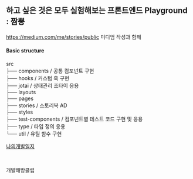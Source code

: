 ## 하고 싶은 것은 모두 실험해보는 프론트엔드 Playground : 짬뽕

https://medium.com/me/stories/public
미디엄 작성과 함께 

#### Basic structure

src<br />
├── components / 공통 컴포넌트 구현<br />
├── hooks / 커스텀 훅 구현<br />
├── jotai / 상태관리 조타이 응용<br />
├── layouts<br />
├── pages<br />
├── stories / 스토리북 AD<br />
├── styles<br />
├── test-components / 컴포넌트별 테스트 코드 구현 및 응용<br />
├── type / 타입 정의 응용<br />
└── util / 유틸 함수 구현<br />

[나의개발일지](/md/)

<br />

개발해방클럽
